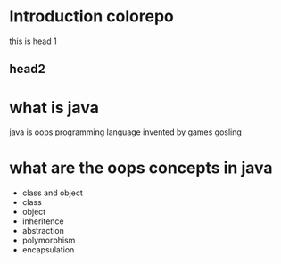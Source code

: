 # Introduction colorepo
 this is head 1
## head2
# what is java
java is oops programming language invented by games gosling
# what are the oops concepts in java
* class and object
 * class
  * object
* inheritence
* abstraction
* polymorphism
* encapsulation
